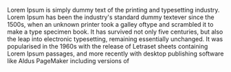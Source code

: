 Lorem Ipsum is simply dummy text of the printing and typesetting industry. Lorem Ipsum has been the industry's standard dummy textever since the 1500s, when an unknown printer took a galley oftype and scrambled it to make a type specimen book. It has survived not only five centuries, but also the leap into electronic typesetting, remaining essentially unchanged. It was popularised in the 1960s with the release of Letraset sheets containing Lorem Ipsum passages, and more recently with desktop publishing software like Aldus PageMaker including versions of